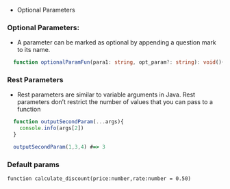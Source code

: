 - Optional Parameters


### Optional Parameters:
- A parameter can be marked as optional by appending a question mark to its name.
```typescript
  function optionalParamFun(para1: string, opt_param?: string): void(){}
```

### Rest Parameters
- Rest parameters are similar to variable arguments in Java. Rest parameters don’t restrict the number of values that you can pass to a function

```typescript
  function outputSecondParam(...args){
    console.info(args[2])
  }

  outputSecondParam(1,3,4) #=> 3
```

### Default params
`function calculate_discount(price:number,rate:number = 0.50)`

###
